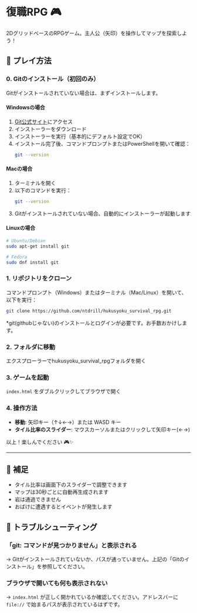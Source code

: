 # 復職RPG 🎮

2DグリッドベースのRPGゲーム。主人公（矢印）を操作してマップを探索しよう！

## 🚀 プレイ方法

### 0. Gitのインストール（初回のみ）

Gitがインストールされていない場合は、まずインストールします。

#### Windowsの場合
1. [Git公式サイト](https://git-scm.com/download/win)にアクセス
2. インストーラーをダウンロード
3. インストーラーを実行（基本的にデフォルト設定でOK）
4. インストール完了後、コマンドプロンプトまたはPowerShellを開いて確認：
   ```bash
   git --version
   ```

#### Macの場合
1. ターミナルを開く
2. 以下のコマンドを実行：
   ```bash
   git --version
   ```
3. Gitがインストールされていない場合、自動的にインストーラーが起動します

#### Linuxの場合
```bash
# Ubuntu/Debian
sudo apt-get install git

# Fedora
sudo dnf install git
```

### 1. リポジトリをクローン

コマンドプロンプト（Windows）またはターミナル（Mac/Linux）を開いて、以下を実行：

```bash
git clone https://github.com/ntdrill/hukusyoku_survival_rpg.git
```
*git(githubじゃない)のインストールとログインが必要です。お手数おかけします。

### 2. フォルダに移動

エクスプローラーでhukusyoku_survival_rpgフォルダを開く

### 3. ゲームを起動

`index.html` をダブルクリックしてブラウザで開く

### 4. 操作方法

- **移動**: 矢印キー（↑↓←→）または WASD キー
- **タイル比率のスライダー**: マウスカーソルまたはクリックして矢印キー(←→)

以上！楽しんでください 🎮✨

---

## 📝 補足

- タイル比率は画面下のスライダーで調整できます
- マップは30秒ごとに自動再生成されます
- 岩は通過できません
- おばけに遭遇するとイベントが発生します

## 🔧 トラブルシューティング

### 「git: コマンドが見つかりません」と表示される
→ Gitがインストールされていないか、パスが通っていません。上記の「Gitのインストール」を参照してください。

### ブラウザで開いても何も表示されない
→ `index.html` が正しく開かれているか確認してください。アドレスバーに `file://` で始まるパスが表示されているはずです。
